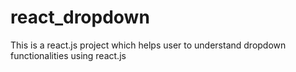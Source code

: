 # react_dropdown
This is a react.js project which helps user to understand dropdown functionalities using react.js
